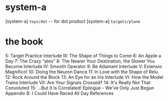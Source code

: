 # system-a

[system-a] `toys/dot` -- for dot product
[system-a] `targets/plane`

# the book

5: Target Practice
Interlude III: The Shape of Things to Come
6: An Apple a Day
7: The Crazy “ates”
8: The Nearer Your Destination, the Slower You Become
Interlude IV: Smooth Operator
9: Be Adamant
Interlude V: Extensio Magnifico!
10: Doing the Neuron Dance
11: In Love with the Shape of Relu
12: Rock Around the Block
13: An Eye for an Iris
Interlude VI: How the Model Trains
Interlude VII: Are Your Signals Crossed?
14: It's Really Not That Convoluted
15: …But It Is Correlated!
Epilogue - We've Only Just Begun
Appendix B: I Could Have Raced All Day
References
